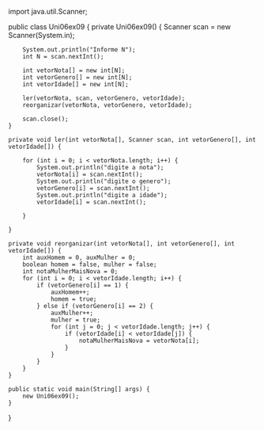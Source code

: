 
import java.util.Scanner;

public class Uni06ex09 {
    private Uni06ex09() {
        Scanner scan = new Scanner(System.in);

        System.out.println("Informe N");
        int N = scan.nextInt();

        int vetorNota[] = new int[N];
        int vetorGenero[] = new int[N];
        int vetorIdade[] = new int[N];

        ler(vetorNota, scan, vetorGenero, vetorIdade);
        reorganizar(vetorNota, vetorGenero, vetorIdade);

        scan.close();
    }

    private void ler(int vetorNota[], Scanner scan, int vetorGenero[], int vetorIdade[]) {

        for (int i = 0; i < vetorNota.length; i++) {
            System.out.println("digite a nota");
            vetorNota[i] = scan.nextInt();
            System.out.println("digite o genero");            
            vetorGenero[i] = scan.nextInt();
            System.out.println("digite a idade");
            vetorIdade[i] = scan.nextInt();

        }

    }

    private void reorganizar(int vetorNota[], int vetorGenero[], int vetorIdade[]) {
        int auxHomem = 0, auxMulher = 0;
        boolean homem = false, mulher = false;
        int notaMulherMaisNova = 0;
        for (int i = 0; i < vetorIdade.length; i++) {
            if (vetorGenero[i] == 1) {
                auxHomem++;
                homem = true;
            } else if (vetorGenero[i] == 2) {
                auxMulher++;
                mulher = true;
                for (int j = 0; j < vetorIdade.length; j++) {
                    if (vetorIdade[i] < vetorIdade[j]) {
                        notaMulherMaisNova = vetorNota[i];
                    }
                }
            }
        }
    }

    public static void main(String[] args) {
        new Uni06ex09();
    }
}
